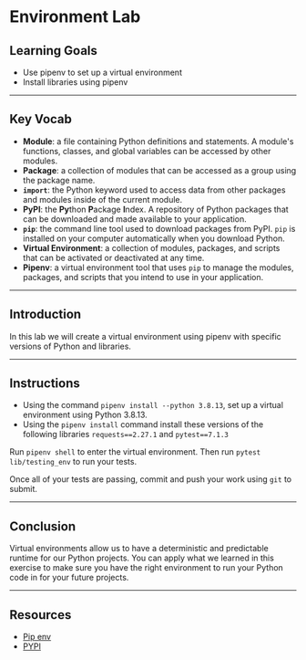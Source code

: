 # Environment Lab

## Learning Goals

- Use pipenv to set up a virtual environment
- Install libraries using pipenv

***

## Key Vocab

- **Module**: a file containing Python definitions and statements. A module's
functions, classes, and global variables can be accessed by other modules.
- **Package**: a collection of modules that can be accessed as a group using
the package name.
- **`import`**: the Python keyword used to access data from other packages and
modules inside of the current module.
- **PyPI**: the **Py**thon **P**ackage **I**ndex. A repository of Python
packages that can be downloaded and made available to your application.
- **`pip`**: the command line tool used to download packages from PyPI. `pip`
is installed on your computer automatically when you download Python.
- **Virtual Environment**: a collection of modules, packages, and scripts that
can be activated or deactivated at any time.
- **Pipenv**: a virtual environment tool that uses `pip` to manage the modules,
packages, and scripts that you intend to use in your application.

***

## Introduction

In this lab we will create a virtual environment using pipenv with
specific versions of Python and libraries.

***

## Instructions

- Using the command `pipenv install --python 3.8.13`, set up a virtual
  environment using Python 3.8.13.
- Using the `pipenv install` command install these versions of the following libraries
 `requests==2.27.1` and `pytest==7.1.3`

Run `pipenv shell` to enter the virtual environment. Then run
`pytest lib/testing_env` to run your tests.

Once all of your tests are passing, commit and push your work using `git` to
submit.

***

## Conclusion

Virtual environments allow us to have a deterministic and predictable
 runtime for our Python projects. You can apply what we learned in
 this exercise to make sure you have the right environment to
 run your Python code in for your future projects.
***

## Resources

- [Pip env](https://pipenv.pypa.io/en/latest/basics/)
- [PYPI](https://pypi.org/)
